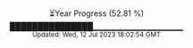 <p align="center">
⏳Year Progress (52.81 %) <br>
███████████████▁▁▁▁▁▁▁▁▁▁▁▁▁▁▁ <br>
<sub>Updated: Wed, 12 Jul 2023 18:02:54 GMT</sub>
</p>

